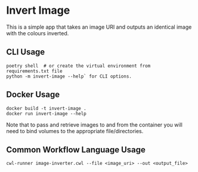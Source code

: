 # Invert Image

This is a simple app that takes an image URI and outputs an identical image with the colours inverted.

## CLI Usage

```
poetry shell  # or create the virtual environment from requirements.txt file
python -m invert-image --help` for CLI options.
```

## Docker Usage

```
docker build -t invert-image .
docker run invert-image --help
```

Note that to pass and retrieve images to and from the container you will need to bind volumes to the appropriate file/directories.

## Common Workflow Language Usage

`cwl-runner image-inverter.cwl --file <image_uri> --out <output_file>`
